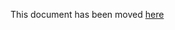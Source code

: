 This document has been moved [here](https://cartography-cncf.github.io/cartography/modules/aws/schema.html)

